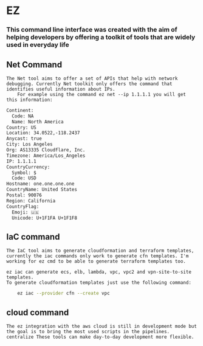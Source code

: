 # EZ

### **This command line interface was created with the aim of helping developers by offering a toolkit of tools that are widely used in everyday life**

## Net Command
    The Net tool aims to offer a set of APIs that help with network debugging. Currently Net toolkit only offers the command that identifies useful information about IPs.
        For example using the command ez net --ip 1.1.1.1 you will get this information:
    
```bash
Continent:
  Code: NA
  Name: North America
Country: US
Location: 34.0522,-118.2437
Anycast: true
City: Los Angeles
Org: AS13335 Cloudflare, Inc.
Timezone: America/Los_Angeles
IP: 1.1.1.1
CountryCurrency:
  Symbol: $
  Code: USD
Hostname: one.one.one.one
CountryName: United States
Postal: 90076
Region: California
CountryFlag:
  Emoji: 🇺🇸
  Unicode: U+1F1FA U+1F1F8

```
## IaC command
    The IaC tool aims to generate cloudformation and terraform templates, currently the iac commands only work to generate cfn templates. I'm working for ez cmd to be able to generate terraform templates too.
    
    ez iac can generate ecs, elb, lambda, vpc, vpc2 and vpn-site-to-site templates.
    To generate cloudformation templates just use the following command:

```bash
    ez iac --provider cfn --create vpc
```

## cloud command
    The ez integration with the aws cloud is still in development mode but the goal is to bring the most used scripts in the pipelines. centralize These tools can make day-to-day development more flexible.